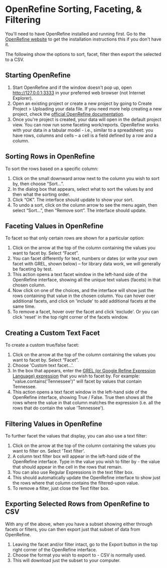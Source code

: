 # OpenRefine Sorting, Faceting, &amp; Filtering
You'll need to have OpenRefine installed and running first. Go to the [OpenRefine website](http://www.openrefine.org/download.html) to get the installation instructions this if you don't have it.

The following show the options to sort, facet, filter then export the selected to a CSV.

## Starting OpenRefine

1. Start OpenRefine and if the window doesn't pop up, open http://127.0.0.1:3333 in your preferred web browser (not Internet Explorer).
2. Open an existing project or create a new project by going to Create Project > Uploading your data file. If you need more help creating a new project, check the [official OpenRefine documentation](https://github.com/OpenRefine/OpenRefine/wiki/Importers).
3. Once you're project is created, your data will open in the default project view. You can now run some faceting work/reports. OpenRefine works with your data in a tabular model - i.e., similar to a spreadsheet: you have rows, columns and cells – a cell is a field defined by a row and a column.

## Sorting Rows in OpenRefine
To sort the rows based on a specific column:

1. Click on the small downward arrow next to the column you wish to sort by, then choose “Sort…”. 
2. In the dialog box that appears, select what to sort the values by and then what the sorting order. 
3. Click “OK”. The interface should update to show your sort.
4. To undo a sort, click on the column arrow to see the menu again, then select “Sort...”, then “Remove sort”. The interface should update.

## Faceting Values in OpenRefine
To facet so that only certain rows are shown for a particular option:

1. Click on the arrow at the top of the column containing the values you want to facet by. Select “Facet”.
2. You can facet differently for text, numbers or dates (or write your own facet with GREL, shown below) – for library data work, we will generally be faceting by test.
3. This action opens a text facet window in the left-hand side of the OpenRefine interface, showing all the unique text values (facets) in that chosen column.
4. Now click on one of the choices, and the interface will show just the rows containing that value in the chosen column. You can hover over additional facets, and click on 'include' to add additional facets at the same time.
5. To remove a facet, hover over the facet and click 'exclude'. Or you can click 'reset' in the top right corner of the facets window.

## Creating a Custom Text Facet
To create a custom true/false facet:

1. Click on the arrow at the top of the column containing the values you want to facet by. Select “Facet”.
2. Choose 'Custom text facet...'.
3. In the box that appears, enter the [GREL (or Google Refine Expression Language) expression](https://github.com/OpenRefine/OpenRefine/wiki/GREL-Functions) that you wish to facet by. For example: "value.contains('Tennessee')" will facet by values that contain Tennessee.
4. This action opens a text facet window in the left-hand side of the OpenRefine interface, showing True / False. True then shows all the rows where the value in that column matches the expression (i.e. all the rows that do contain the value 'Tennessee').

## Filtering Values in OpenRefine
To further facet the values that display, you can also use a text filter:

1. Click on the arrow at the top of the column containing the values you want to filter on. Select 'Text filter'.
2. A column text filter box will appear in the left-hand side of the OpenRefine interface. Type in the value you wish to filter by - the value that should appear in the cell in the rows that remain.
3. You can also use Regular Expressions in the text filter box.
4. This should automatically update the OpenRefine interface to show just the rows where that column contains the filtered-upon value.
5. To remove a filter, just close the Text filter box.

## Exporting Selected Rows from OpenRefine to CSV
With any of the above, when you have a subset showing either through facets or filters, you can then export just that subset of data from OpenRefine.

1. Leaving the facet and/or filter intact, go to the Export button in the top right corner of the OpenRefine interface.
2. Choose the format you wish to export to - CSV is normally used.
3. This will download just the subset to your computer.

